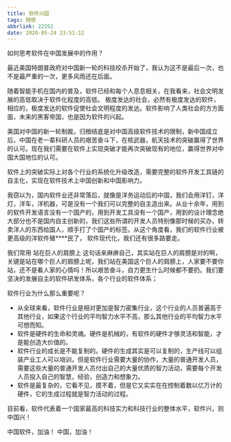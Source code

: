 ```yaml
---
title: 软件兴国
tags: 随想
abbrlink: 22552
date: 2020-05-24 23:51:12
---
```

如何思考软件在中国发展中的作用？
<!-- more -->
最近美国特朗普政府对中国新一轮的科技绞杀开始了，我认为这不是最后一次，也不是最严重的一次，更多风雨还在后面。

随着智能手机在国内的普及，软件已经和每个人息息相关，在我看来，社会文明发展的高低取决于软件化程度的高低。
极度发达的社会，必然有极度发达的软件，相应的，极度发达的软件促使社会文明程度的发达。软件影响了人类社会的方方面面，未来的黑客帝国，也是因为软件的兴起。

美国对中国的新一轮制裁，归根结底是对中国高级软件技术的限制，新中国成立后，中国在老一辈科研人员的艰苦奋斗下，在核武器，航天技术的突破赢得了世界的认可。现在我们需要在软件上实现突破才能再次突破现有的地位，赢得世界对中国大国地位的认可。

软件上的突破实际上对各个行业的系统化升级改造，需要完整的软件开发工具链的自主化，实现在软件技术上中国创新和中国影响力。

我窃以为，国内软件业还非常落后，就像是洋务运动后的中国，我们会用洋钉，洋灯，洋车，洋机器，可是没有一个我们可以完整的自主造出来。从业十余年，用到的软件开发语言没有一个国产的，用到开发工具没有一个国产，用到的设计理念绝大部分也不是国内自主创新的，我们这些所谓的开发人员特别像那时候的买办，转卖洋人的东西给国人，顺手打了个国产的标签。从这个角度看，我们的软件行业被更高级的洋软件殖****民了， 软件现代化，我们还有很多路要走。

我们常用 站在巨人的肩膀上 这句话来麻痹自己，其实站在巨人的肩膀是对的啊，关键是站在哪个巨人的肩膀上呢，我们站在美国这个巨人的肩膀上，人家要不要你站，还不是看人家的心情吗！所以艰苦奋斗，自力更生什么时候都不要扔。我们要坚决的发展自主的软件研发体系，各个行业的软件体系；

软件行业为什么那么重要呢？
- 从全球来看，软件行业是相对更加是智力密集行业，这个行业的人员普遍高于其他行业，如果这个行业的平均智力水平不高，那么其他行业的平均智力水平可想而知。
- 软件是硬件的生命和灵魂。硬件是机械的，有软件的硬件才够灵活和智能，才是能创造大价值的。
- 软件行业的成长是不能复制的。硬件的生成其实是可以复制的，生产线可以组装产业工人可以培训，但是软件行业需要大量的协作，大量的普通开发人员，需要这些大量的普通开发人员付出自己的大量优质的智力活动，需要每个开发人员投入自己的智慧，经验，创造力和想象力。
- 软件是最复杂的，它看不见，摸不着，但是它又实实在在控制着数以亿万计的硬件，它的生成过程就是智力活动的过程。


目前看，软件代表着一个国家最高的科技实力和科技行业的整体水平，软件兴，则中国兴！

中国软件，加油！ 中国，加油！












